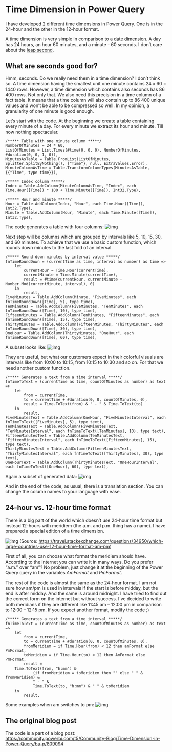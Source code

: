 # Time Dimension in Power Query

I have developed 2 different time dimensions in Power Query. One is in the 24-hour and the other in the 12-hour format.

A time dimension is very simple in comparison to a [date dimension](https://github.com/nolockcz/PowerQuery/tree/master/Date%20Dimension). A day has 24 hours, an hour 60 minutes, and a minute - 60 seconds. I don’t care about the [leap second](https://en.wikipedia.org/wiki/Leap_second).

## What are seconds good for?

Hmm, seconds. Do we really need them in a time dimension? I don’t think so. A time dimension having the smallest unit one minute contains 24 x 60 = 1440 rows. However, a time dimension which contains also seconds has 86 400 rows. Not only that. We also need this precision in a time column of a fact table. It means that a time column will also contain up to 86 400 unique values and won’t be able to be compressed so well. In my opinion, a granularity of one minute is good enough.

Let’s start with the code. At the beginning we create a table containing every minute of a day. For every minute we extract its hour and minute. Till now nothing spectacular.

```
/***** Table with one minute column *****/
NumberOfMinutes = 24 * 60,
ListOfMinutes = List.Times(#time(0, 0, 0), NumberOfMinutes, #duration(0, 0, 1, 0)),
MinutesAsTable = Table.FromList(ListOfMinutes, Splitter.SplitByNothing(), {"Time"}, null, ExtraValues.Error),
MinuteColumnAsTime = Table.TransformColumnTypes(MinutesAsTable,{{"Time", type time}}),

/***** Index column *****/
Index = Table.AddColumn(MinuteColumnAsTime, "Index", each Time.Hour([Time]) * 100 + Time.Minute([Time]), Int32.Type),

/***** Hour and minute *****/
Hour = Table.AddColumn(Index, "Hour", each Time.Hour([Time]), Int32.Type),
Minute = Table.AddColumn(Hour, "Minute", each Time.Minute([Time]), Int32.Type),
```

The code generates a table with four columns:
![img](https://github.com/nolockcz/PowerQuery/raw/master/Time%20Dimension/readme%20images/0.PNG)

Next step will be columns which are grouped by intervals like 5, 10, 15, 30, and 60 minutes. To achieve that we use a basic custom function, which rounds down minutes to the last fold of an interval.
 
```
/***** Round down minutes by interval value *****/
fnTimeRoundDown = (currentTime as time, interval as number) as time => 
    let
        currentHour = Time.Hour(currentTime),
        currentMinute = Time.Minute(currentTime),
        result = #time(currentHour, currentMinute - Number.Mod(currentMinute, interval), 0)
    in
        result,
FiveMinutes = Table.AddColumn(Minute, "FiveMinutes", each fnTimeRoundDown([Time], 5), type time),
TenMinutes = Table.AddColumn(FiveMinutes, "TenMinutes", each fnTimeRoundDown([Time], 10), type time),
FifteenMinutes = Table.AddColumn(TenMinutes, "FifteenMinutes", each fnTimeRoundDown([Time], 15), type time),
ThirtyMinutes = Table.AddColumn(FifteenMinutes, "ThirtyMinutes", each fnTimeRoundDown([Time], 30), type time),
OneHour = Table.AddColumn(ThirtyMinutes, "OneHour", each fnTimeRoundDown([Time], 60), type time),
```

A subset looks like:
![img](https://github.com/nolockcz/PowerQuery/raw/master/Time%20Dimension/readme%20images/0x.PNG)

They are useful, but what our customers expect in their colorful visuals are intervals like from 10:00 to 10:15, from 10:15 to 10:30 and so on. For that we need another custom function.

 
```
/***** Generates a text from a time interval *****/
fnTimeToText = (currentTime as time, countOfMinutes as number) as text =>
    let 
        from = currentTime,
        to = currentTime + #duration(0, 0, countOfMinutes, 0),
        result = Time.ToText(from) & " - " & Time.ToText(to)
    in
        result,
FiveMinutesText = Table.AddColumn(OneHour, "FiveMinutesInterval", each fnTimeToText([FiveMinutes], 5), type text),
TenMinutesText = Table.AddColumn(FiveMinutesText, "TenMinutesInterval", each fnTimeToText([TenMinutes], 10), type text),
FifteenMinutesText = Table.AddColumn(TenMinutesText, "FifteenMinutesInterval", each fnTimeToText([FifteenMinutes], 15), type text),
ThirtyMinutesText = Table.AddColumn(FifteenMinutesText, "ThirtyMinutesInterval", each fnTimeToText([ThirtyMinutes], 30), type text),
OneHourText = Table.AddColumn(ThirtyMinutesText, "OneHourInterval", each fnTimeToText([OneHour], 60), type text),
```

Again a subset of generated data:
![img](https://github.com/nolockcz/PowerQuery/raw/master/Time%20Dimension/readme%20images/1.PNG)

And in the end of the code, as usual, there is a translation section. You can change the column names to your language with ease. 

## 24-hour vs. 12-hour time format

There is a big part of the world which doesn’t use 24-hour time format but instead 12-hours with meridiem (the a.m. and p.m. thing has a name). I have prepared a special edition of a time dimension.

![img](https://github.com/nolockcz/PowerQuery/raw/master/Time%20Dimension/readme%20images/2.jpg)
(Source: https://travel.stackexchange.com/questions/34950/which-large-countries-use-12-hour-time-format-am-pm)

First of all, you can choose what format the meridiem should have. According to the internet you can write it in many ways. Do you prefer “a.m.” over “am”? No problem, just change it at the beginning of the Power Query query in the variables *AmFormat* and *PmFormat*.

The rest of the code is almost the same as the 24-hour format. I am not sure how am/pm is used in intervals if the start is before midday, but the end is after midday. And the same is around midnight. I have tried to find out the correct form on the internet but without success. I’ve decided to write both meridians if they are different like 11:45 am – 12:00 pm in comparison to 12:00 – 12:15 pm. If you expect another format, modify the code ;)

```
/***** Generates a text from a time interval *****/
fnTimeToText = (currentTime as time, countOfMinutes as number) as text =>
    let 
        from = currentTime,
        to = currentTime + #duration(0, 0, countOfMinutes, 0),
        fromMeridiem = if Time.Hour(from) < 12 then amFormat else PmFormat,
        toMeridiem = if Time.Hour(to) < 12 then AmFormat else PmFormat,
        result = 
    Time.ToText(from, "h:mm") & 
            (if fromMeridiem = toMeridiem then "" else " " & fromMeridiem) & 
            " - " & 
            Time.ToText(to, "h:mm") & " " & toMeridiem
    in
        result,
``` 

Some examples when am switches to pm:
![img](https://github.com/nolockcz/PowerQuery/raw/master/Time%20Dimension/readme%20images/3.PNG)

## The original blog post
The code is a part of a blog post: https://community.powerbi.com/t5/Community-Blog/Time-Dimension-in-Power-Query/ba-p/809094
